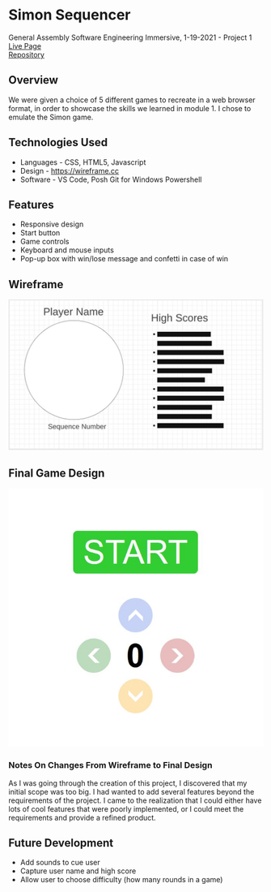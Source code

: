 # Simon Sequencer
General Assembly Software Engineering Immersive, 1-19-2021 - Project 1
[Live Page](https://corwindickey.github.io/simon_sequencer/)  
[Repository](https://github.com/CorwinDickey/CorwinDickey.github.io/tree/main/simon_sequencer)  

## Overview
We were given a choice of 5 different games to recreate in a web browser format, in order to showcase the skills we learned in module 1. I chose to emulate the Simon game.

## Technologies Used
* Languages - CSS, HTML5, Javascript
* Design - https://wireframe.cc
* Software - VS Code, Posh Git for Windows Powershell

## Features
* Responsive design
* Start button
* Game controls
* Keyboard and mouse inputs
* Pop-up box with win/lose message and confetti in case of win

## Wireframe
![project wireframe](https://github.com/CorwinDickey/CorwinDickey.github.io/blob/main/simon_sequencer/img/wireframe.JPG)

## Final Game Design
![final game design](https://github.com/CorwinDickey/CorwinDickey.github.io/blob/main/simon_sequencer/img/final-product.JPG)

### Notes On Changes From Wireframe to Final Design
As I was going through the creation of this project, I discovered that my initial scope was too big. I had wanted to add several features beyond the requirements of the project. I came to the realization that I could either have lots of cool features that were poorly implemented, or I could meet the requirements and provide a refined product.

## Future Development
* Add sounds to cue user
* Capture user name and high score
* Allow user to choose difficulty (how many rounds in a game)